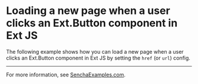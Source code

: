 # Loading a new page when a user clicks an Ext.Button component in Ext JS #

The following example shows how you can load a new page when a user clicks an Ext.Button component in Ext JS by setting the `href` (or `url`) config.

---

For more information, see [SenchaExamples.com](http://senchaexamples.com/2012/02/22/loading-a-new-page-when-a-user-clicks-an-ext-button-component-in-ext-js/).